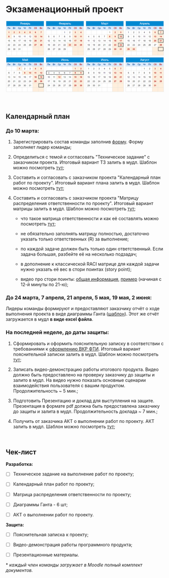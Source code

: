 # Экзаменационный проект

![](./img/calendar.png)

<br>

## Календарный план

### До 10 марта: 

1. Зарегистрировать состав команды заполнив [форму](https://docs.google.com/forms/d/e/1FAIpQLScOmJrAvI0zobbgGKYbiUmzFCK82wUjiVQF2K_feD2p-7fWog/viewform?usp=sf_link). Форму заполняет лидер команды;

2. Определиться с темой и согласовать "Техническое задание" с заказчиком проекта. Итоговый вариант ТЗ залить в мудл. Шаблон можно посмотреть [тут](./files/Техническое_задание.docx);

3. Составить и согласовать с заказчиком проекта "Календарный план работ по проекту". Итоговый вариант плана залить в мудл. Шаблон можно посмотреть [тут](./files/placeholder.md);

4. Составить и согласовать с заказчиком проекта "Матрицу распределения ответственности по проекту". Итоговый вариант матрицы залить в мудл. Шаблон можно посмотреть [тут](https://docs.google.com/spreadsheets/d/1MeWzT0wO2HMh6p5gxQ668IhGsB5RqDEBvfZ9LWaafIc/edit?usp=sharing);

   - что такое матрица ответственности и как её составлять можно посмотреть [тут](https://youtu.be/dZagyaf9XMk?si=JrzjIaN75brpQDnS);

   - не обязательно заполнять матрицу полностью, достаточно указать только ответственных (R) за выполнение;
   
   - по каждой задаче должен быть только один ответственный. Если задача большая, разбейте её на несколько подзадач;
   
   - в дополнение к классической RACI матрице для каждой задачи нужно указать её вес в стори поинтах (story point);
   
   - видео про стори поинты: [общая информация](https://youtu.be/IcyX43CAdiI), [пример](https://youtu.be/LlLK03gpiOg) (начиная с 12-й минуты по 21-ю);

### До 24 марта, 7 апреля, 21 апреля, 5 мая, 19 мая, 2 июня:

Лидеры команды формируют и предоставляют заказчику отчёт о ходе выполнения проекта в виде диаграммы Ганта ([шаблон](https://docs.google.com/spreadsheets/d/1egvx2-A2q6I3pHd7qAfH6RzyPLEFBW6E8dORmIuFveA/edit?usp=sharing)). Этот же отчёт загружается в мудл **в виде excel файла**.

### На последней неделе, до даты защиты:

1. Сформировать и оформить пояснительную записку в соответствии с требованиями к [оформлению ВКР ФТИ](./files/Oformlenie-VKR-FTI-2019.pdf). Итоговый вариант пояснительной записки залить в мудл. Шаблон можно посмотреть [тут](./files/Шаблон_пояснительной_записки_2023.docx);

2. Записать видео-демонстрацию работы итогового продукта. Видео должно быть предоставлено на проверку заказчику до защиты и залито в мудл. На видео нужно показать основные сценарии взаимодействия пользователя с вашим продуктом. Продолжительность ~ 5 мин.;

3. Подготовить Презентацию и доклад для выступления на защите. Презентация в формате pdf должна быть предоставлена заказчику до защиты и залита в мудл. Продолжительность доклада ~ 7 мин.;

4. Получить от заказчика АКТ о выполнении работ по проекту. АКТ залить в мудл. Шаблон можно посмотреть [тут](./files/placeholder.md);

<br>

## Чек-лист

**Разработка:**

- [ ] Техническое задание на выполнение работ по проекту;

- [ ] Календарный план работ по проекту;

- [ ] Матрица распределения ответственности по проекту;

- [ ] Диаграммы Ганта - 6 шт;

- [ ] АКТ о выполнении работ по проекту.

**Защита:**

- [ ] Пояснительная записка к проекту;

- [ ] Видео-демонстрация работы программного продукта;

- [ ] Презентационные материалы.

\* *каждый член команды загружает в Moodle полный комплект документов.*
